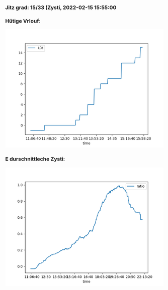 ### Jitz grad: 15/33 (Zysti, 2022-02-15 15:55:00

### Hütige Vrlouf:
![Graph](Today.png)

### E durschnittleche Zysti:
![Graph](Zysti.png)
